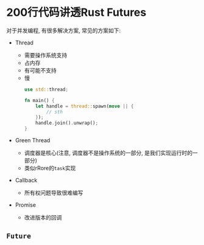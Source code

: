 # 200行代码讲透Rust Futures

对于并发编程, 有很多解决方案, 常见的方案如下:

- Thread
    - 需要操作系统支持
    - 占内存
    - 有可能不支持
    - 慢
        ```rust
        use std::thread;

        fn main() {
            let handle = thread::spawn(move || {
                // sth
            });
            handle.join().unwrap();
        }
        ```

- Green Thread
    - 调度器是核心(注意, 调度器不是操作系统的一部分, 是我们实现运行时的一部分)
    - 类似rRore的`task`实现

- Callback
    - 所有权问题导致很难编写

- Promise
    - 改进版本的回调

## `Future`


